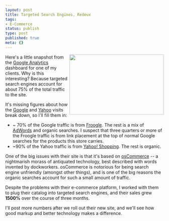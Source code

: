 ```yaml
---
layout: post
title: Targeted Search Engines, Redeux
tags:
- E-Commerce
status: publish
type: post
published: true
meta: {}
---
```

<img src="http://bluehillsolutions.com/VisitsBySource.png" align="right" height="191" width="300" />Here's a little snapshot from the <a href="http://analytics.google.com/" target="_blank">Google Analytics</a> dashboard for one of my clients.  Why is this interesting?  Because targeted search engines account for about 75% of the total traffic to the site.

It's missing figures about how the <a href="http://google.com/">Google</a> and <a href="http://yahoo.com/" target="_blank">Yahoo</a> visits break down, so I'll fill them in:
<ul>
	<li>~ 70% of the Google traffic is from <a href="http://froogle.google.com/" target="_blank">Froogle</a>.  The rest is a mix of <a href="http://adwords.google.com/" target="_blank">AdWords</a> and organic searches.  I suspect that three quarters or more of the Froogle traffic is from link placement at the top of normal Google searches for the products this store carries.</li>
	<li>~90% of the Yahoo traffic is from <a href="http://shopping.yahoo.com/" target="_blank">Yahoo! Shopping</a>.  The rest is organic.</li>
</ul>
One of the big issues with their site is that it's based on <a href="http://oscommerce.org/" target="_blank">osCommerce</a> -- a nightmarish morass of antiquated technology, best described with words invented by dockworkers.  osCommerce is notorious for being search engine unfriendly (amongst other things), and is one of the big reasons the organic searches account for such a small amount of traffic.

Despite the problems with their e-commerce platform, I worked with them to plug their catalog into targeted search engines, and their sales grew <b>1500%</b> over the course of three months.

I'll post more numbers after we roll out their new site, and we'll see how good markup and better technology makes a difference.

